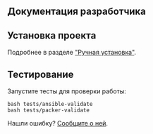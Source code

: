 ## Документация разработчика

Установка проекта
-----------------

Подробнее в разделе ["Ручная установка"](https://github.com/gongled/cartomatic/tree/master#manual-install).

Тестирование
------------

Запустите тесты для проверки работы:

```
bash tests/ansible-validate
bash tests/packer-validate
```

Нашли ошибку? [Сообщите о ней](https://github.com/gongled/cartomatic/issues/new).

